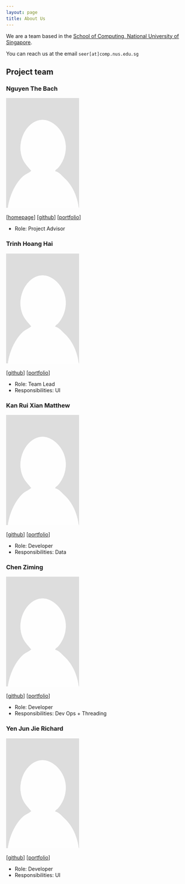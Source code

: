 ```yaml
---
layout: page
title: About Us
---
```


We are a team based in the [School of Computing, National University of Singapore](https://www.comp.nus.edu.sg).

You can reach us at the email `seer[at]comp.nus.edu.sg`

## Project team

### Nguyen The Bach

<img src="images/djgmh9.png" width="200px">

[[homepage](http://www.comp.nus.edu.sg/~damithch)]
[[github](https://github.com/djgmh9)]
[[portfolio](team/johndoe.md)]

* Role: Project Advisor

### Trinh Hoang Hai

<img src="images/hai0506.png" width="200px">

[[github](http://github.com/hai0506)]
[[portfolio](team/johndoe.md)]

* Role: Team Lead
* Responsibilities: UI

### Kan Rui Xian Matthew

<img src="images/krxm107.png" width="200px">

[[github](https://github.com/krxm107)] [[portfolio](team/johndoe.md)]

* Role: Developer
* Responsibilities: Data

### Chen Ziming

<img src="images/zmzzz3.png" width="200px">

[[github](http://github.com/Zmzzz3)]
[[portfolio](team/johndoe.md)]

* Role: Developer
* Responsibilities: Dev Ops + Threading

### Yen Jun Jie Richard

<img src="images/yjjr0.png" width="200px">

[[github](http://github.com/yjjr0)]
[[portfolio](team/johndoe.md)]

* Role: Developer
* Responsibilities: UI
